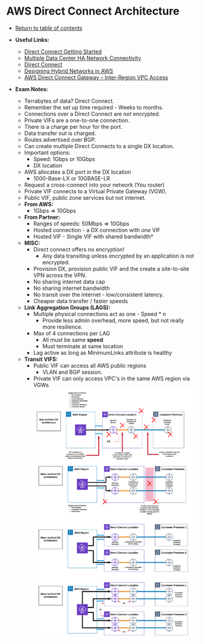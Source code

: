 # AWS Direct Connect Architecture

* [Return to table of contents](../../../README.md)

* **Useful Links:**
  * [Direct Connect Getting Started](https://docs.aws.amazon.com/directconnect/latest/UserGuide/getting_started.html)
  * [Multiple Data Center HA Network Connectivity](https://aws.amazon.com/answers/networking/aws-multiple-data-center-ha-network-connectivity)
  * [Direct Connect](https://aws.amazon.com/directconnect/faqs/)
  * [Designing Hybrid Networks in AWS](https://app.pluralsight.com/library/courses/designing-hybrid-networks-aws/table-of-contents)
  * [AWS Direct Connect Gateway – Inter-Region VPC Access](https://aws.amazon.com/blogs/aws/new-aws-direct-connect-gateway-inter-region-vpc-access/)
  
* **Exam Notes:**
  * Terrabytes of data? Direct Connect.
  * Remember the set up time required - Weeks to months.
  * Connections over a Direct Connect are _not_ encrypted.
  * Private VIFs are a one-to-one connection.
  * There is a charge per hour for the port.
  * Data transfer out is charged.
  * Routes advertised over BGP.
  * Can create multiple Direct Connects to a single DX location.
  * Important options:
    * Speed: 1Gbps or 10Gbps
    * DX location
  * AWS allocates a DX port in the DX location
    * 1000-Base-LX or 10GBASE-LR
  * Request a cross-connect into your network (You router)
  * Private VIF connects to a Virtual Private Gateway (VGW).
  * Public VIF, public zone services but not internet.
  * **From AWS:**
    * 1Gbps => 10Gbps
  * **From Partner:**
    * Ranges of speeds: 50Mbps => 10Gbps
    * Hosted connection - a DX connection with _one_ VIF
    * Hosted VIF - Single VIF with shared bandwidth*
  * **MISC:**
    * Direct connect offers no encryption!
      * Any data transiting unless encrypted by an application is not encrypted.
    * Provision DX, provision public VIF and the create a site-to-site VPN across   the VPN.
    * No sharing internet data cap
    * No sharing internet bandwidth
    * No transit over the internet - low/consistent latency.
    * Cheaper data transfer / faster speeds
  * **Link Aggregation Groups (LAGS):**
    * Multiple physical connections act as one - Speed * n
      * Provide less admin overhead, more speed, but not really more resilience.
    * Max of 4 connections per LAG
      * All must be same **speed**
      * Must terminate at same location
    * Lag active as long as MinimumLinks attribute is healthy
  * **Transit VIFS:**
    * Public VIF can access all AWS public regions
      * VLAN and BGP session.
    * Private VIF can only access VPC's in the same AWS region via VGWs
![Direct Connect Architectures](./../../../Images/DX_Architectures.png)
